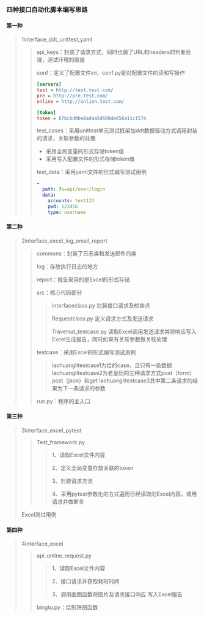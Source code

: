 ### 四种接口自动化脚本编写思路

#### 第一种

> 1interface_ddt_unittest_yaml
>
> > api_keys：封装了请求方式，同时也做了URL和headers的判断处理，测试环境的取值
> >
> > conf：定义了配置文件ini，conf.py是对配置文件的读和写操作
> >
> > ```ini
> > [servers]
> > test = http://test.test.com/
> > pre = http://pre.test.com/
> > online = http://onlien.test.com/
> > 
> > [token]
> > token = 67bcbd0be8adaa5d608de656a11c1574
> > ```
> >
> > test_cases：采用unittest单元测试框架加ddt数据驱动方式调用封装的请求，关联参数的处理
> >
> > - 采用全局变量的形式存储token值
> > - 采用写入配置文件的形式存储token值
> >
> > test_data：采用yaml文件的形式编写测试用例
> >
> > ```yaml
> > -
> >   path: ?s=api/user/login
> >   data:
> >     accounts: test123
> >     pwd: 123456
> >     type: username
> > ```

#### 第二种

> 2interface_excel_log_email_report
>
> > commons：封装了日志类和发送邮件的类
> >
> > log：存放执行日志的地方
> >
> > report：报告采用的是Excel的形式存储
> >
> > src：核心代码部分
> >
> > > interfaceclass.py 封装接口请求及检查点
> > >
> > > Requestclass.py 定义请求方式及发送请求
> > >
> > > Traversal_testcase.py 读取Excel调用发送请求并将响应写入Excel生成报告，同时如果有关联参数做关联处理
> >
> > testcase：采用Excel的形式编写测试用例
> >
> > > laohuanglitestcase1为给的case，且只有一条数据
> > > laohuanglitestcase2为老皇历的三种请求方式post（form）post（json）和get
> > > laohuanglitestcase3其中第二条请求的结果为下一条请求的参数
> >
> > run.py：程序的主入口

#### 第三种

> 3interface_excel_pytest
>
> >Test_framework.py 
> >
> >> 1、读取Excel文件内容
> >>
> >> 2、定义全局变量存放关联的token
> >>
> >> 3、封装请求方法
> >>
> >> 4、采用pytest参数化的方式遍历已经读取的Excel内容，调用请求并做断言
>
> Excel测试用例

#### 第四种

> 4interface_excel
>
> > api_online_request.py
> >
> > > 1、读取Excel文件内容
> > >
> > > 2、接口请求并获取耗时时间
> > >
> > > 3、调用画图函数将图片及请求接口响应 写入Excel报告
> >
> > bingtu.py：绘制饼图函数